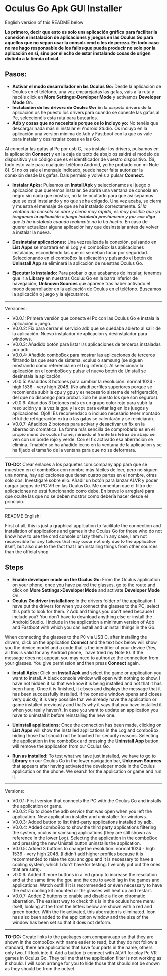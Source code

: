 # Oculus Go Apk GUI Installer
English version of this README below

**Lo primero, decir que esto es solo una aplicación gráfica para facilitar la conexión e instalación de aplicaciones y juegos en las Oculus Go para aquellos que no sepan usar la consola cmd o les de pereza. En todo caso no me hago responsable de los fallos que pueda producir no solo por la aplicación en sí, sino por el echo de estar instalando cosas de origen distinto a la tienda oficial.**

## Pasos:
* **Activar el modo desarrollador en las Oculus Go:**
Desde la aplicación de Oculus en el teléfono, una vez emparejadas las gafas, vais a la ruta y hacéis click en  **More Settings>Developer Mode** y activamos **Developer Mode** On.
* **Instalación de los drivers de Oculus Go:**
En la carpeta drivers de la aplicación os he puesto los drivers para cuando se conecte las gafas al Pc, seleccionéis esta ruta para buscarlos.
* **Adb y cosas que no necesitais porque os lo incluyo yo:**
No tenéis que descargar nada más ni instalar el Android Studio. Os incluyo en la aplicación una versión minima de Adb y Fastboot con la que os vale para instalar y desinstalar cosas en las Go.

Al conectar las gafas al Pc por usb C, tras instalar los drivers, pulsamos en la aplicación **Connect** y en la caja de texto de abajo os saldrá el modelo de dispositivo y un código que es el identificador de vuestro dispositivo. (Sí, todo esto vale para cualquier teléfono Android, yo he probado con mi Note 8).
Si no os sale el mensaje indicado, puede hacer falta autorizar la conexión desde las gafas. Dais permiso y volvéis a pulsar **Connect**.

* **Instalar Apks:**
Pulsamos en **Install Apk** y seleccionamos el juego o aplicación que queremos instalar. Se abrirá una ventana de consola en negro sin nada que mostrar, no la he ocultado para que así sepamos que se está instalando y no que se ha colgado. Una vez acaba, se cierra y muestra el mensaje de que se ha instalado correctamente.
_Si la ventana de consola se abre y cierra muy rápido, es muy posible que ya tengamos la aplicación o juego instalada previamente y por eso diga que la ha instalado cuando realmente no lo ha hecho._ En caso de querer actualizar alguna aplicación hay que desinstalar antes de volver a instalar la nueva.

* **Desinstalar aplicaciones:**
Una vez realizada la conexión, pulsando en **List Apps** se mostrará en el Log y el comboBox las aplicaciones instaladas, escondiendo las que no se deban tocar por seguridad. Seleccionando en el comboBox la aplicación y pulsando el botón de **Uninstall App** se eliminará la aplicación de nuestras Oculus Go.

* **Ejecutar lo instalado:**
Para probar lo que acabamos de instalar, tenemos que ir a **Library** en nuestras Oculus Go en la barra inferior de navegación, **Unknown Sources** que aparece tras haber activado el modo desarrollador en la aplicación de Oculus en el teléfono.
Buscamos la aplicación o juego y la ejecutamos.
---
Versiones:
- V0.0.1:
Primera versión que conecta el Pc con las Oculus Go e instala la aplicación o juego.
- V0.0.2:
Fix para cerrar el servicio adb que se quedaba abierto al salir de la aplicación.
Nuevo instalador de aplicación y desinstalador para windows.
- V0.0.3:
Añadido botón para listar las aplicaciones de terceros instaladas por adb.
- V0.0.4:
Añadido comboBox para mostrar las aplicaciones de terceros filtrando las que sean de sistema, oculus o samsung (se siguen mostrando como referencia en el Log inferior). Al seleccionar la aplicación en el comboBox y pulsar el nuevo botón de Unistall se desinstala la aplicación.
- v0.0.5:
Añadidos 3 botones para cambiar la resolución. normal 1024 - high 1536 - very high 2048.
(No añadi perfiles superiores porque se recomienda subir la cpu y gpu y es necesario sistema de refrigeración, del que no dispongo para probar. Solo he puesto los que son seguros).
- v0.0.6:
Añadidos 3 botones más en un grupo color rojo para subir la resolución y a la vez la gpu y la cpu para evitar lag en los juegos y aplicaciones. Ojo!!! Es recomendado o incluso necesario tener montado el kit de refrigeración extra o las gafas se calentarán y se reiniciarán.
- V0.0.7:
Añadidos 2 botones para activar y desactivar un fix en la aberración cromática. La forma más sencilla de comprobarlo es en el propio menú de oculus home, mirando al frente las letras de abajo se ven con un borde rojo y verde. Con el fix activado esa aberración se elimina. Tmabién se ha añadido icono en la ventana de la aplicación y se ha fijado el tamaño de la ventana para que no se deformara.


---
**TO-DO:**
Crear enlaces a los paquetes com.company.app para que se muestren en el comboBox con nombre más fáciles de leer, pero no siguen una norma, hay aplicaciones que tienen cuatro partes en el nombre, otras solo dos. Investigaré sobre ello.
Añadir un botón para lanzar ALVR y poder cargar juegos de PC VR en las Oculus Go.
Me comentan que el filtro de aplicaciones no está funcionando como debe. En breve lo arreglaré para que oculte las que no se deben mostrar como debería hacer desde el principio.


---
README English:

First of all, this is just a graphical application to facilitate the connection and installation of applications and games in the Oculus Go for those who do not know how to use the cmd console or lazy them. In any case, I am not responsible for any failures that may occur not only due to the application itself, but also due to the fact that I am installing things from other sources than the official shop.

## Steps ##
* **Enable developer mode on the Oculus Go:**
From the Oculus application on your phone, once you have paired the glasses, go to the route and click on **More Settings>Developer Mode** and activate **Developer Mode** On.
* **Oculus Go driver installation:**
In the drivers folder of the application I have put the drivers for when you connect the glasses to the PC, select this path to look for them.
? Adb and things you don't need because I include you?
You don't have to download anything else or install the Android Studio. I include in the application a minimum version of Adb and Fastboot with which you can install and uninstall things in the Go.

When connecting the glasses to the PC via USB C, after installing the drivers, click on the application **Connect** and the text box below will show you the device model and a code that is the identifier of your device (Yes, all this is valid for any Android phone, I have tried my Note 8).
If the message does not appear, you may need to authorize the connection from your glasses. You give permission and then press **Connect** again.

* **Install Apks:**
Click on **Install Apk** and select the game or application you want to install. A black console window will open with nothing to show, I have not hidden it so that we know it is being installed and not that it has been hung. Once it is finished, it closes and displays the message that it has been successfully installed.
If the console window opens and closes very quickly, it is very possible that we already have the application or game installed previously and that's why it says that you have installed it when you really haven't. In case you want to update an application you have to uninstall it before reinstalling the new one.

* **Uninstall applications:**
Once the connection has been made, clicking on **List Apps** will show the installed applications in the Log and comboBox, hiding those that should not be touched for security reasons. Selecting the application in the comboBox and pressing the **Uninstall App** button will remove the application from our Oculus Go.

* **Run as installed:**
To test what we have just installed, we have to go to **Library** on our Oculus Go in the lower navigation bar, **Unknown Sources** that appears after having activated the developer mode in the Oculus application on the phone.
We search for the application or game and run it.
---
Versions:
- V0.0.1:
First version that connects the PC with the Oculus Go and installs the application or game.
- V0.0.2:
Fix to close the adb service that was open when you left the application.
New application installer and uninstaller for windows.
- V0.0.3:
Added button to list third-party applications installed by adb.
- V0.0.4:
Added comboBox to show the third party applications filtering the system, oculus or samsung applications (they are still shown as reference in the lower Log). Selecting the application in the comboBox and pressing the new Unistall button uninstalls the application.
- V0.0.5:
Added 3 buttons to change the resolution. normal 1024 - high 1536 - very high 2048.
(I didn't add higher profiles because it is recommended to raise the cpu and gpu and it is necessary to have a cooling system, which I don't have for testing. I've only put out the ones that are safe).
- v0.0.6:
Added 3 more buttons in a red group to increase the resolution and at the same time the gpu and the cpu to avoid lag in the games and applications. Watch out!!!!! It is recommended or even necessary to have the extra cooling kit mounted or the glasses will heat up and restart.
- V0.0.7:
Added 2 buttons to enable and disable a fix on chromatic aberration. The easiest way to check this is in the oculus home menu itself, looking at the front the letters below are shown with a red and green border. With the fix activated, this aberration is eliminated. Icon has also been added to the application window and the size of the window has been set so that it does not deform.


---
**TO-DO:**
Create links to the packages com.company.app so that they are shown in the comboBox with name easier to read, but they do not follow a standard, there are applications that have four parts in the name, others only two. I'll look into it.
Add a button to connect with ALVR for play Pc VR games in Oculus Go.
They tell me that the application filter is not working as it should. I will soon arrange for you to hide those that should not be shown as they should be from the outset.
